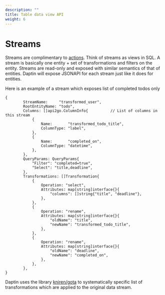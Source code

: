 ```yaml
---
description: ""
title: Table data view API
weight: 6
---
```


# Streams

Streams are complimentary to [actions](/actions/actions). Think of streams as views in SQL. A stream is basically one entity + set of transformations and filters on the entity. Streams are read-only and exposed with similar semantics of that of entities. Daptin will expose JSONAPI for each stream just like it does for entities.

Here is an example of a stream which exposes list of completed todos only

```
{
		StreamName:     "transformed_user",
		RootEntityName: "todo",
		Columns: []api2go.ColumnInfo{          // List of columns in this stream
			{
				Name:       "transformed_todo_title",  
				ColumnType: "label",
			},
			{
				Name:       "completed_on",
				ColumnType: "datetime",
			},
		},
		QueryParams: QueryParams{
			"Filter": "completed=true",
			"Select": "title,deadline",
		},
		Transformations: []Transformation{
			{
				Operation: "select",
				Attributes: map[string]interface{}{
					"columns": []string{"title", "deadline"},
				},
			},
			{
				Operation: "rename",
				Attributes: map[string]interface{}{
					"oldName": "title",
					"newName": "transformed_todo_title",
				},
			},
			{
				Operation: "rename",
				Attributes: map[string]interface{}{
					"oldName": "deadline",
					"newName": "completed_on",
				},
			},
		},
}	
```

Daptin uses the library [kniren/gota](github.com/kniren/gota/dataframe) to systematically specific list of transformations which are applied to the original data stream.